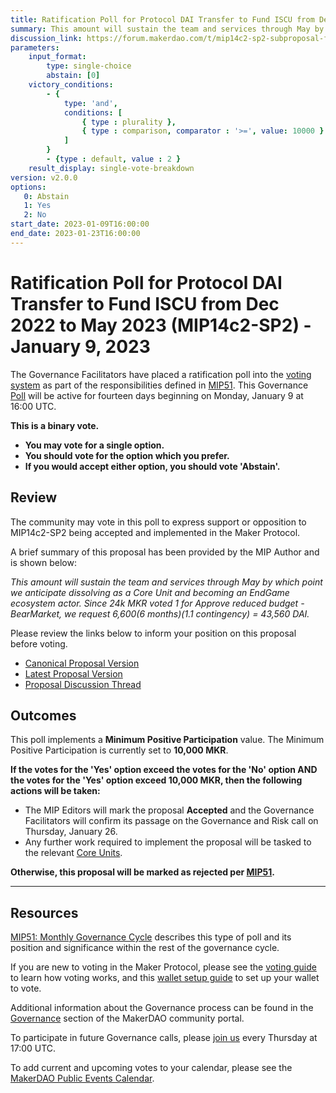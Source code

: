 ```yaml
---
title: Ratification Poll for Protocol DAI Transfer to Fund ISCU from Dec 2022 to May 2023 (MIP14c2-SP2) - January 9, 2023
summary: This amount will sustain the team and services through May by which point we anticipate dissolving as a Core Unit and becoming an EndGame ecosystem actor.
discussion_link: https://forum.makerdao.com/t/mip14c2-sp2-subproposal-for-protocol-dai-transfer-to-fund-iscu-from-dec-2022-to-may-2023/19025
parameters:
    input_format:
        type: single-choice
        abstain: [0]
    victory_conditions:
        - {
            type: 'and',
            conditions: [
                { type : plurality },
                { type : comparison, comparator : '>=', value: 10000 }
            ]
        }
        - {type : default, value : 2 }
    result_display: single-vote-breakdown
version: v2.0.0
options:
   0: Abstain
   1: Yes
   2: No
start_date: 2023-01-09T16:00:00
end_date: 2023-01-23T16:00:00
---
```

# Ratification Poll for Protocol DAI Transfer to Fund ISCU from Dec 2022 to May 2023 (MIP14c2-SP2) - January 9, 2023

The Governance Facilitators have placed a ratification poll into the [voting system](https://vote.makerdao.com/polling) as part of the responsibilities defined in [MIP51](https://mips.makerdao.com/mips/details/MIP51). This Governance [Poll](https://community-development.makerdao.com/en/learn/governance/on-chain-gov) will be active for fourteen days beginning on Monday, January 9 at 16:00 UTC.

**This is a binary vote.**
- **You may vote for a single option.**
- **You should vote for the option which you prefer.**
- **If you would accept either option, you should vote 'Abstain'.**

## Review

The community may vote in this poll to express support or opposition to MIP14c2-SP2 being accepted and implemented in the Maker Protocol.

A brief summary of this proposal has been provided by the MIP Author and is shown below:

*This amount will sustain the team and services through May by which point we anticipate dissolving as a Core Unit and becoming an EndGame ecosystem actor. Since 24k MKR voted 1 for Approve reduced budget - BearMarket, we request 6,600(6 months)(1.1 contingency) = 43,560 DAI.*

Please review the links below to inform your position on this proposal before voting.
* [Canonical Proposal Version](https://github.com/makerdao/mips/blob/c70d60a6baf55a64b94ea8a88492c3c0a45def89/MIP14/MIP14c2-Subproposals/MIP14c2-SP2.md)
* [Latest Proposal Version](https://mips.makerdao.com/mips/details/MIP14c2SP2)
* [Proposal Discussion Thread](https://forum.makerdao.com/t/mip14c2-sp2-subproposal-for-protocol-dai-transfer-to-fund-iscu-from-dec-2022-to-may-2023/19025)

## Outcomes

This poll implements a **Minimum Positive Participation** value. The Minimum Positive Participation is currently set to **10,000 MKR**.

**If the votes for the 'Yes' option exceed the votes for the 'No' option AND the votes for the 'Yes' option exceed 10,000 MKR, then the following actions will be taken:**
* The MIP Editors will mark the proposal **Accepted** and the Governance Facilitators will confirm its passage on the Governance and Risk call on Thursday, January 26.
* Any further work required to implement the proposal will be tasked to the relevant [Core Units](https://mips.makerdao.com/mips/details/MIP38#mip38c2-core-unit-state).

**Otherwise, this proposal will be marked as rejected per [MIP51](https://mips.makerdao.com/mips/details/MIP51#mip51c2-ratification-poll).**

---

## Resources

[MIP51: Monthly Governance Cycle](https://mips.makerdao.com/mips/details/MIP51) describes this type of poll and its position and significance within the rest of the governance cycle.

If you are new to voting in the Maker Protocol, please see the [voting guide](https://community-development.makerdao.com/en/learn/governance/how-voting-works/) to learn how voting works, and this [wallet setup guide](https://community-development.makerdao.com/en/learn/governance/voting-setup/) to set up your wallet to vote.

Additional information about the Governance process can be found in the [Governance](https://community-development.makerdao.com/en/learn/governance) section of the MakerDAO community portal.

To participate in future Governance calls, please [join us](https://github.com/makerdao/community/tree/master/governance/governance-and-risk-meetings) every Thursday at 17:00 UTC.

To add current and upcoming votes to your calendar, please see the [MakerDAO Public Events Calendar](https://calendar.google.com/calendar/embed?src=makerdao.com_3efhm2ghipksegl009ktniomdk%40group.calendar.google.com&ctz=UTC&mode=week&showCalendars=0&showPrint=0).
